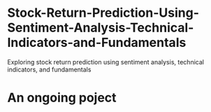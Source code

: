 # Stock-Return-Prediction-Using-Sentiment-Analysis-Technical-Indicators-and-Fundamentals
Exploring stock return prediction using sentiment analysis, technical indicators, and fundamentals

# An ongoing poject
